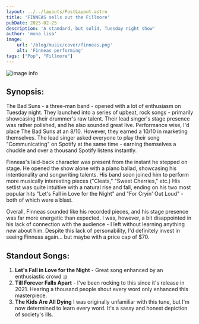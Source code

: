 ```yaml
---
layout: ../../layouts/PostLayout.astro
title: 'FINNEAS sells out the Fillmore'
pubDate: 2025-02-25
description: 'A standard, but solid, Tuesday night show'
author: 'mona lisa'
image:
    url: '/blog/music/cover/finneas.png'
    alt: 'Finneas performing'
tags: ["Pop", "Fillmore"]
---
```

![image info](/blog/music/cover/finneas.png)

## Synopsis:

The Bad Suns - a three-man band - opened with a lot of enthusiasm on Tuesday night. They launched into a series of upbeat, rock songs - primarily showcasing their drummer's raw talent. Their lead singer's stage presence was rather polished, and he also sounded great live. Performance wise, I'd place The Bad Suns at an 8/10. However, they earned a 10/10 in marketing themselves. The lead singer asked everyone to play their song "Communicating" on Spotify at the same time - earning themselves a chuckle and over a thousand Spotify listens instantly. 

Finneas's laid-back character was present from the instant he stepped on stage. He opened the show alone with a piano ballad, showcasing his intentionality and songwriting talents. His band soon joined him to perform more musically interesting pieces ("Cleats," "Sweet Cherries," etc.) His setlist was quite intuitive with a natural rise and fall, ending on his two most popular hits "Let's Fall in Love for the Night" and "For Cryin' Out Loud" - both of which were a blast.

Overall, Finneas sounded like his recorded pieces, and his stage presence was far more energetic than expected. I was, however, a bit disappointed in his lack of connection with the audience - I left without learning anything _new_ about him. Despite this lack of personability, I'd definitely invest in seeing Finneas again... but maybe with a price cap of $70.

## Standout Songs:
1. **Let's Fall in Love for the Night** - Great song enhanced by an enthusiastic crowd :p
2. **Till Forever Falls Apart** - I've been rocking to this since it's release in 2021. Hearing a thousand people shout every word only enhanced this masterpiece.
3. **The Kids Are All Dying** I was originally unfamiliar with this tune, but I'm now determined to learn every word. It's a sassy and honest depiction of society's ills.